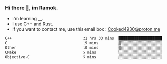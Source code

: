 ### Hi there 👋, im Ramok.

- I'm learning __.
- I use C++ and Rust.
- If you want to contact me, use this email box : Cooked4930@proton.me

<!--START_SECTION:waka-->

```txt
C++                                21 hrs 33 mins  ████████████████████████░   96.40 %
C                                  19 mins         ▒░░░░░░░░░░░░░░░░░░░░░░░░   01.47 %
Other                              10 mins         ▒░░░░░░░░░░░░░░░░░░░░░░░░   00.76 %
CMake                              5 mins          ░░░░░░░░░░░░░░░░░░░░░░░░░   00.43 %
Objective-C                        5 mins          ░░░░░░░░░░░░░░░░░░░░░░░░░   00.42 %
```

<!--END_SECTION:waka-->
